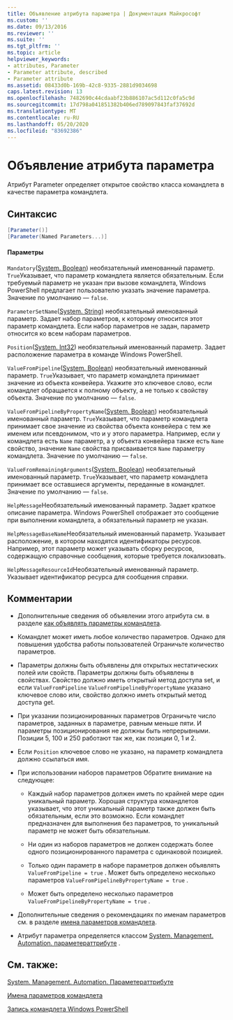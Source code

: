 ```yaml
---
title: Объявление атрибута параметра | Документация Майкрософт
ms.custom: ''
ms.date: 09/13/2016
ms.reviewer: ''
ms.suite: ''
ms.tgt_pltfrm: ''
ms.topic: article
helpviewer_keywords:
- attributes, Parameter
- Parameter attribute, described
- Parameter attribute
ms.assetid: 08433d0b-169b-42c8-9335-2881d9034698
caps.latest.revision: 13
ms.openlocfilehash: 7482690c44cdaabf23b886107ac5d112c0fa5c9d
ms.sourcegitcommit: 17d798a041851382b406ed789097843faf37692d
ms.translationtype: MT
ms.contentlocale: ru-RU
ms.lasthandoff: 05/20/2020
ms.locfileid: "83692386"
---
```

# <a name="parameter-attribute-declaration"></a>Объявление атрибута параметра

Атрибут Parameter определяет открытое свойство класса командлета в качестве параметра командлета.

## <a name="syntax"></a>Синтаксис

```csharp
[Parameter()]
[Parameter(Named Parameters...)]
```

#### <a name="parameters"></a>Параметры

`Mandatory`([System. Boolean](/dotnet/api/System.Boolean)) необязательный именованный параметр. `True`Указывает, что параметр командлета является обязательным. Если требуемый параметр не указан при вызове командлета, Windows PowerShell предлагает пользователю указать значение параметра. Значение по умолчанию — `false`.

`ParameterSetName`([System. String](/dotnet/api/System.String)) необязательный именованный параметр. Задает набор параметров, к которому относится этот параметр командлета. Если набор параметров не задан, параметр относится ко всем наборам параметров.

`Position`([System. Int32](/dotnet/api/System.Int32)) необязательный именованный параметр. Задает расположение параметра в команде Windows PowerShell.

`ValueFromPipeline`([System. Boolean](/dotnet/api/System.Boolean)) необязательный именованный параметр. `True`Указывает, что параметр командлета принимает значение из объекта конвейера. Укажите это ключевое слово, если командлет обращается к полному объекту, а не только к свойству объекта. Значение по умолчанию — `false`.

`ValueFromPipelineByPropertyName`([System. Boolean](/dotnet/api/System.Boolean)) необязательный именованный параметр. `True`Указывает, что параметр командлета принимает свое значение из свойства объекта конвейера с тем же именем или псевдонимом, что и у этого параметра. Например, если у командлета есть `Name` параметр, а у объекта конвейера также есть `Name` свойство, значение `Name` свойства присваивается `Name` параметру командлета. Значение по умолчанию — `false`.

`ValueFromRemainingArguments`([System. Boolean](/dotnet/api/System.Boolean)) необязательный именованный параметр. `True`Указывает, что параметр командлета принимает все оставшиеся аргументы, переданные в командлет. Значение по умолчанию — `false`.

`HelpMessage`Необязательный именованный параметр. Задает краткое описание параметра. Windows PowerShell отображает это сообщение при выполнении командлета, а обязательный параметр не указан.

`HelpMessageBaseName`Необязательный именованный параметр. Указывает расположение, в котором находятся идентификаторы ресурсов. Например, этот параметр может указывать сборку ресурсов, содержащую справочные сообщения, которые требуется локализовать.

`HelpMessageResourceId`Необязательный именованный параметр. Указывает идентификатор ресурса для сообщения справки.

## <a name="remarks"></a>Комментарии

- Дополнительные сведения об объявлении этого атрибута см. в разделе [как объявлять параметры командлета](./how-to-declare-cmdlet-parameters.md).

- Командлет может иметь любое количество параметров. Однако для повышения удобства работы пользователей Ограничьте количество параметров.

- Параметры должны быть объявлены для открытых нестатических полей или свойств. Параметры должны быть объявлены в свойствах. Свойство должно иметь открытый метод доступа set, и если `ValueFromPipeline` `ValueFromPipelineByPropertyName` указано ключевое слово или, свойство должно иметь открытый метод доступа get.

- При указании позиционированных параметров Ограничьте число параметров, заданных в параметре, равным меньше пяти. И параметры позиционирования не должны быть непрерывными. Позиции 5, 100 и 250 работают так же, как позиции 0, 1 и 2.

- Если `Position` ключевое слово не указано, на параметр командлета должно ссылаться имя.

- При использовании наборов параметров Обратите внимание на следующее:

  - Каждый набор параметров должен иметь по крайней мере один уникальный параметр. Хорошая структура командлетов указывает, что этот уникальный параметр также должен быть обязательным, если это возможно. Если командлет предназначен для выполнения без параметров, то уникальный параметр не может быть обязательным.

  - Ни один из наборов параметров не должен содержать более одного позиционированного параметра с одинаковой позицией.

  - Только один параметр в наборе параметров должен объявлять `ValueFromPipeline = true` . Может быть определено несколько параметров `ValueFromPipelineByPropertyName = true` .

  - Может быть определено несколько параметров `ValueFromPipelineByPropertyName = true` .

- Дополнительные сведения о рекомендациях по именам параметров см. в разделе [имена параметров командлета](standard-cmdlet-parameter-names-and-types.md).

- Атрибут параметра определяется классом [System. Management. Automation. параметераттрибуте](/dotnet/api/System.Management.Automation.ParameterAttribute) .

## <a name="see-also"></a>См. также:

[System. Management. Automation. Параметераттрибуте](/dotnet/api/System.Management.Automation.ParameterAttribute)

[Имена параметров командлета](standard-cmdlet-parameter-names-and-types.md)

[Запись командлета Windows PowerShell](./writing-a-windows-powershell-cmdlet.md)

